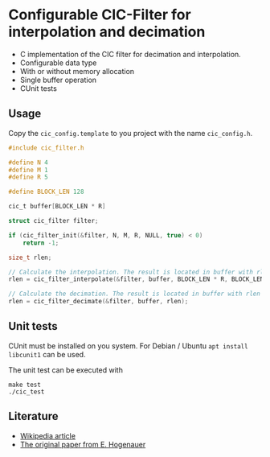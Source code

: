 # Configurable CIC-Filter for interpolation and decimation

* C implementation of the CIC filter for decimation and interpolation.
* Configurable data type
* With or without memory allocation
* Single buffer operation
* CUnit tests

## Usage

Copy the `cic_config.template` to you project with the name `cic_config.h`. 

```c
#include cic_filter.h

#define N 4
#define M 1
#define R 5

#define BLOCK_LEN 128

cic_t buffer[BLOCK_LEN * R]

struct cic_filter filter;

if (cic_filter_init(&filter, N, M, R, NULL, true) < 0)
	return -1;

size_t rlen;	

// Calculate the interpolation. The result is located in buffer with rlen elements.
rlen = cic_filter_interpolate(&filter, buffer, BLOCK_LEN * R, BLOCK_LEN);

// Calculate the decimation. The result is located in buffer with rlen elements.
rlen = cic_filter_decimate(&filter, buffer, rlen);
```

## Unit tests

CUnit must be installed on you system. For Debian / Ubuntu `apt install libcunit1` can be used. 

The unit test can be executed with

```
make test
./cic_test
```

## Literature

* [Wikipedia article](https://en.wikipedia.org/wiki/Cascaded_integrator%E2%80%93comb_filter)
* [The original paper from E. Hogenauer](http://read.pudn.com/downloads163/ebook/744947/123.pdf)

